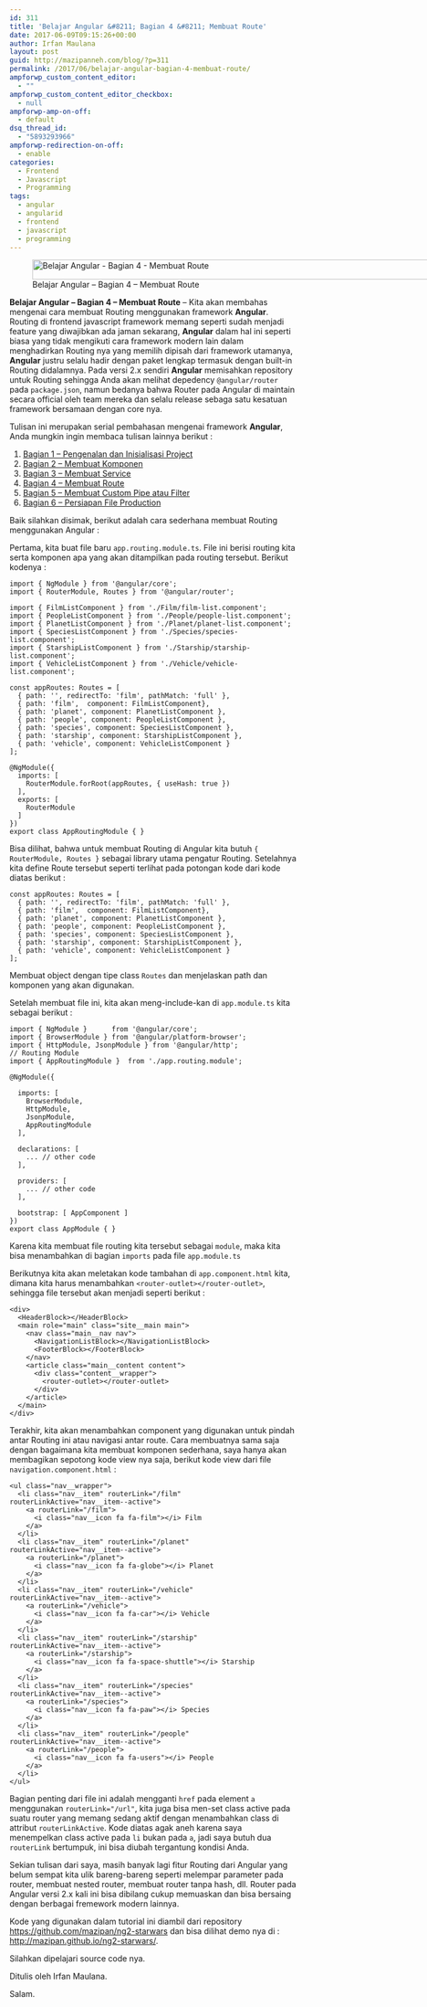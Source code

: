 ```yaml
---
id: 311
title: 'Belajar Angular &#8211; Bagian 4 &#8211; Membuat Route'
date: 2017-06-09T09:15:26+00:00
author: Irfan Maulana
layout: post
guid: http://mazipanneh.com/blog/?p=311
permalink: /2017/06/belajar-angular-bagian-4-membuat-route/
ampforwp_custom_content_editor:
  - ""
ampforwp_custom_content_editor_checkbox:
  - null
ampforwp-amp-on-off:
  - default
dsq_thread_id:
  - "5893293966"
ampforwp-redirection-on-off:
  - enable
categories:
  - Frontend
  - Javascript
  - Programming
tags:
  - angular
  - angularid
  - frontend
  - javascript
  - programming
---
```

<figure style="width: 825px" class="wp-caption aligncenter"><img src="https://mazipan.github.io/wp-contents/images/belajar-angular-bagian-4-mazipanneh.jpg" alt="Belajar Angular - Bagian 4 - Membuat Route" width="825" height="35" /><figcaption class="wp-caption-text">Belajar Angular &#8211; Bagian 4 &#8211; Membuat Route</figcaption></figure> 

**Belajar Angular &#8211; Bagian 4 &#8211; Membuat Route** &#8211; Kita akan membahas mengenai cara membuat Routing menggunakan framework **Angular**. Routing di frontend javascript framework memang seperti sudah menjadi feature yang diwajibkan ada jaman sekarang, **Angular** dalam hal ini seperti biasa yang tidak mengikuti cara framework modern lain dalam menghadirkan Routing nya yang memilih dipisah dari framework utamanya, **Angular** justru selalu hadir dengan paket lengkap termasuk dengan built-in Routing didalamnya. Pada versi 2.x sendiri **Angular** memisahkan repository untuk Routing sehingga Anda akan melihat depedency `@angular/router` pada `package.json`, namun bedanya bahwa Router pada Angular di maintain secara official oleh team mereka dan selalu release sebaga satu kesatuan framework bersamaan dengan core nya.

Tulisan ini merupakan serial pembahasan mengenai framework **Angular**, Anda mungkin ingin membaca tulisan lainnya berikut :

  1. <a href="https://mazipanneh.com/blog/2017/05/belajar-angular-bagian-1-pengenalan-dan-inisialisasi-project/" target="_blank" rel="noopener noreferrer" title="belajar-angular-bagian-1-pengenalan-dan-inisialisasi-project">Bagian 1 &#8211; Pengenalan dan Inisialisasi Project</a> 
  2. <a href="http://mazipanneh.com/blog/2017/05/belajar-angular-bagian-2-membuat-komponen/" target="_blank" rel="noopener noreferrer" title="belajar-angular-bagian-2-membuat-komponen">Bagian 2 &#8211; Membuat Komponen</a> 
  3. <a href="https://mazipanneh.com/blog/2017/05/belajar-angular-bagian-3-membuat-service/" target="_blank" rel="noopener noreferrer" title="belajar-angular-bagian-3-membuat-service">Bagian 3 &#8211; Membuat Service</a> 
  4. <a href="http://mazipanneh.com/blog/2017/06/belajar-angular-bagian-4-membuat-route/" title="belajar-angular-bagian-4-membuat-route" target="_blank" rel="noopener noreferrer">Bagian 4 &#8211; Membuat Route</a> 
  5. <a href="http://mazipanneh.com/blog/2017/06/belajar-angular-bagian-5-membuat-custom-pipe-atau-filter/" title="belajar-angular-bagian-5-membuat-custom-pipe-atau-filter" target="_blank" rel="noopener noreferrer">Bagian 5 &#8211; Membuat Custom Pipe atau Filter</a> 
  6. <a href="http://mazipanneh.com/blog/2017/07/belajar-angular-bagian-6-persiapan-file-production/" title="belajar-angular-bagian-6-persiapan-file-production" target="_blank" rel="noopener noreferrer">Bagian 6 &#8211; Persiapan File Production</a> 

Baik silahkan disimak, berikut adalah cara sederhana membuat Routing menggunakan Angular :

Pertama, kita buat file baru `app.routing.module.ts`. File ini berisi routing kita serta komponen apa yang akan ditampilkan pada routing tersebut. Berikut kodenya :

    import { NgModule } from '@angular/core';
    import { RouterModule, Routes } from '@angular/router';
    
    import { FilmListComponent } from './Film/film-list.component';
    import { PeopleListComponent } from './People/people-list.component';
    import { PlanetListComponent } from './Planet/planet-list.component';
    import { SpeciesListComponent } from './Species/species-list.component';
    import { StarshipListComponent } from './Starship/starship-list.component';
    import { VehicleListComponent } from './Vehicle/vehicle-list.component';
    
    const appRoutes: Routes = [
      { path: '', redirectTo: 'film', pathMatch: 'full' },
      { path: 'film',  component: FilmListComponent},
      { path: 'planet', component: PlanetListComponent },
      { path: 'people', component: PeopleListComponent },
      { path: 'species', component: SpeciesListComponent },
      { path: 'starship', component: StarshipListComponent },
      { path: 'vehicle', component: VehicleListComponent }
    ];
    
    @NgModule({
      imports: [
        RouterModule.forRoot(appRoutes, { useHash: true })
      ],
      exports: [
        RouterModule
      ]
    })
    export class AppRoutingModule { }
    

Bisa dilihat, bahwa untuk membuat Routing di Angular kita butuh `{ RouterModule, Routes }` sebagai library utama pengatur Routing. Setelahnya kita define Route tersebut seperti terlihat pada potongan kode dari kode diatas berikut :

    const appRoutes: Routes = [
      { path: '', redirectTo: 'film', pathMatch: 'full' },
      { path: 'film',  component: FilmListComponent},
      { path: 'planet', component: PlanetListComponent },
      { path: 'people', component: PeopleListComponent },
      { path: 'species', component: SpeciesListComponent },
      { path: 'starship', component: StarshipListComponent },
      { path: 'vehicle', component: VehicleListComponent }
    ];
    

Membuat object dengan tipe class `Routes` dan menjelaskan path dan komponen yang akan digunakan.

Setelah membuat file ini, kita akan meng-include-kan di `app.module.ts` kita sebagai berikut :

    import { NgModule }      from '@angular/core';
    import { BrowserModule } from '@angular/platform-browser';
    import { HttpModule, JsonpModule } from '@angular/http';
    // Routing Module
    import { AppRoutingModule }  from './app.routing.module';
    
    @NgModule({
    
      imports: [
        BrowserModule,
        HttpModule,
        JsonpModule,
        AppRoutingModule
      ],
    
      declarations: [
        ... // other code
      ],
    
      providers: [
        ... // other code
      ],
    
      bootstrap: [ AppComponent ]
    })
    export class AppModule { }
    

Karena kita membuat file routing kita tersebut sebagai `module`, maka kita bisa menambahkan di bagian `imports` pada file `app.module.ts`

Berikutnya kita akan meletakan kode tambahan di `app.component.html` kita, dimana kita harus menambahkan `<router-outlet></router-outlet>`, sehingga file tersebut akan menjadi seperti berikut :

    <div>
      <HeaderBlock></HeaderBlock>
      <main role="main" class="site__main main">
        <nav class="main__nav nav">
          <NavigationListBlock></NavigationListBlock>
          <FooterBlock></FooterBlock>
        </nav>
        <article class="main__content content">
          <div class="content__wrapper">
            <router-outlet></router-outlet>
          </div>
        </article>
      </main>
    </div>
    

Terakhir, kita akan menambahkan component yang digunakan untuk pindah antar Routing ini atau navigasi antar route. Cara membuatnya sama saja dengan bagaimana kita membuat komponen sederhana, saya hanya akan membagikan sepotong kode view nya saja, berikut kode view dari file `navigation.component.html` :

    <ul class="nav__wrapper">
      <li class="nav__item" routerLink="/film" routerLinkActive="nav__item--active">
        <a routerLink="/film">
          <i class="nav__icon fa fa-film"></i> Film
        </a>
      </li>
      <li class="nav__item" routerLink="/planet" routerLinkActive="nav__item--active">
        <a routerLink="/planet">
          <i class="nav__icon fa fa-globe"></i> Planet
        </a>
      </li>
      <li class="nav__item" routerLink="/vehicle" routerLinkActive="nav__item--active">
        <a routerLink="/vehicle">
          <i class="nav__icon fa fa-car"></i> Vehicle
        </a>
      </li>
      <li class="nav__item" routerLink="/starship" routerLinkActive="nav__item--active">
        <a routerLink="/starship">
          <i class="nav__icon fa fa-space-shuttle"></i> Starship
        </a>
      </li>
      <li class="nav__item" routerLink="/species" routerLinkActive="nav__item--active">
        <a routerLink="/species">
          <i class="nav__icon fa fa-paw"></i> Species
        </a>
      </li>
      <li class="nav__item" routerLink="/people" routerLinkActive="nav__item--active">
        <a routerLink="/people">
          <i class="nav__icon fa fa-users"></i> People
        </a>
      </li>
    </ul>
    

Bagian penting dari file ini adalah mengganti `href` pada element `a` menggunakan `routerLink="/url"`, kita juga bisa men-set class active pada suatu router yang memang sedang aktif dengan menambahkan class di attribut `routerLinkActive`. Kode diatas agak aneh karena saya menempelkan class active pada `li` bukan pada `a`, jadi saya butuh dua `routerLink` bertumpuk, ini bisa diubah tergantung kondisi Anda.

Sekian tulisan dari saya, masih banyak lagi fitur Routing dari Angular yang belum sempat kita ulik bareng-bareng seperti melempar parameter pada router, membuat nested router, membuat router tanpa hash, dll. Router pada Angular versi 2.x kali ini bisa dibilang cukup memuaskan dan bisa bersaing dengan berbagai fremework modern lainnya.

Kode yang digunakan dalam tutorial ini diambil dari repository <a href="https://github.com/mazipan/ng2-starwars" target="_blank" rel="noopener noreferrer">https://github.com/mazipan/ng2-starwars</a> dan bisa dilihat demo nya di : <a href="http://mazipan.github.io/ng2-starwars/" target="_blank" rel="noopener noreferrer">http://mazipan.github.io/ng2-starwars/</a>.
  
Silahkan dipelajari source code nya.

Ditulis oleh Irfan Maulana.
  
Salam.